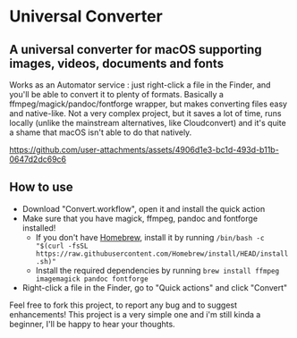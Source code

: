 # Universal Converter
## A universal converter for macOS supporting images, videos, documents and fonts

Works as an Automator service : just right-click a file in the Finder, and you'll be able to convert it to plenty of formats. Basically a ffmpeg/magick/pandoc/fontforge wrapper, but makes converting files easy and native-like. Not a very complex project, but it saves a lot of time, runs locally (unlike the mainstream alternatives, like Cloudconvert) and it's quite a shame that macOS isn't able to do that natively.

https://github.com/user-attachments/assets/4906d1e3-bc1d-493d-b11b-0647d2dc69c6

## How to use
- Download "Convert.workflow", open it and install the quick action
- Make sure that you have magick, ffmpeg, pandoc and fontforge installed!
  - If you don't have [Homebrew](https://www.brew.sh), install it by running `/bin/bash -c "$(curl -fsSL https://raw.githubusercontent.com/Homebrew/install/HEAD/install.sh)"`
  - Install the required dependencies by running `brew install ffmpeg imagemagick pandoc fontforge`
- Right-click a file in the Finder, go to "Quick actions" and click "Convert"

Feel free to fork this project, to report any bug and to suggest enhancements! This project is a very simple one and i'm still kinda a beginner, I'll be happy to hear your thoughts.
